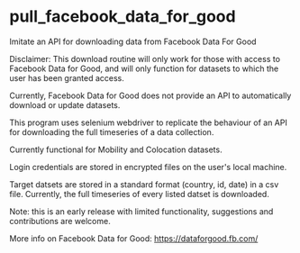 # pull_facebook_data_for_good
Imitate an API for downloading data from Facebook Data For Good

Disclaimer: This download routine will only work for those with access to Facebook Data for Good, and will only function for datasets to which the user has been granted access.  

Currently, Facebook Data for Good does not provide an API to automatically download or update datasets.

This program uses selenium webdriver to replicate the behaviour of an API for downloading the full timeseries of a data collection. 

Currently functional for Mobility and Colocation datasets. 

Login credentials are stored in encrypted files on the user's local machine. 

Target datsets are stored in a standard format (country, id, date) in a csv file. Currently, the full timeseries of every listed datset is downloaded. 

Note: this is an early release with limited functionality, suggestions and contributions are welcome.

More info on Facebook Data for Good: https://dataforgood.fb.com/
